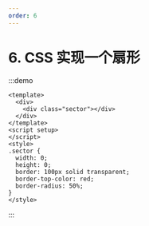 ```yaml
---
order: 6
---
```

# 6. CSS 实现一个扇形

:::demo

```vue
<template>
  <div>
    <div class="sector"></div>
  </div>
</template>
<script setup>
</script>
<style>
.sector {
  width: 0;
  height: 0;
  border: 100px solid transparent;
  border-top-color: red;
  border-radius: 50%;
}
</style>
```

:::
